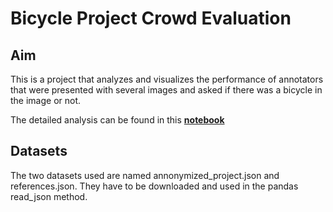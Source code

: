 # Bicycle Project Crowd Evaluation

## Aim
This is a project that analyzes and visualizes the performance of annotators that were presented with several images and asked if there was a bicycle in the image or not.

The detailed analysis can be found in this [**notebook**](https://github.com/obinnadtq/Bicycle-Project-Crowd-Evaluation/blob/main/codes/Bicycle-Project-Crowd-Evaluation.ipynb)

## Datasets
The two datasets used are named annonymized_project.json and references.json. They have to be downloaded and used in the pandas read_json method.
